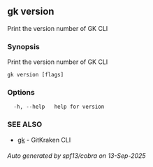 ## gk version

Print the version number of GK CLI

### Synopsis

Print the version number of GK CLI

```
gk version [flags]
```

### Options

```
  -h, --help   help for version
```

### SEE ALSO

* [gk](gk.md)	 - GitKraken CLI

###### Auto generated by spf13/cobra on 13-Sep-2025
